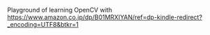 Playground of learning OpenCV with https://www.amazon.co.jp/dp/B01MRXIYAN/ref=dp-kindle-redirect?_encoding=UTF8&btkr=1
